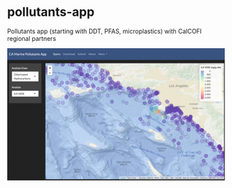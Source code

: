 # pollutants-app
Pollutants app (starting with DDT, PFAS, microplastics) with CalCOFI regional partners

![](screenshot_app_dde.png)

